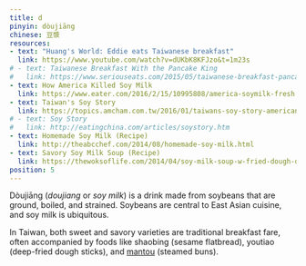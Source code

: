 ```yaml
---
title: d
pinyin: dòujiāng
chinese: 豆漿
resources: 
- text: "Huang's World: Eddie eats Taiwanese breakfast"
  link: https://www.youtube.com/watch?v=dUKbK8KFJzo&t=1m23s
# - text: Taiwanese Breakfast With the Pancake King
#   link: https://www.seriouseats.com/2015/05/taiwanese-breakfast-pancake-king.html
- text: How America Killed Soy Milk
  link: https://www.eater.com/2016/2/15/10995808/america-soymilk-fresh
- text: Taiwan's Soy Story
  link: https://topics.amcham.com.tw/2016/01/taiwans-soy-story-american-soy-and-taiwanese-cuisine/
# - text: Soy Story
#   link: http://eatingchina.com/articles/soystory.htm
- text: Homemade Soy Milk (Recipe)
  link: http://theabcchef.com/2014/08/homemade-soy-milk.html
- text: Savory Soy Milk Soup (Recipe)
  link: https://thewoksoflife.com/2014/04/soy-milk-soup-w-fried-dough-dou-jiang/
position: 5
---
```


Dòujiāng (*doujiang* or *soy milk*) is a drink made from soybeans that are ground, boiled, and strained. Soybeans are central to East Asian cuisine, and soy milk is ubiquitous.

In Taiwan, both sweet and savory varieties are traditional breakfast fare, often accompanied by foods like shaobing (sesame flatbread), youtiao (deep-fried dough sticks), and <a href="#m" class="js-nav-link" data-target="m">mantou</a> (steamed buns).
